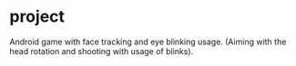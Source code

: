 # project
Android game with face tracking and eye blinking usage. (Aiming with the head rotation and shooting with usage of blinks).


